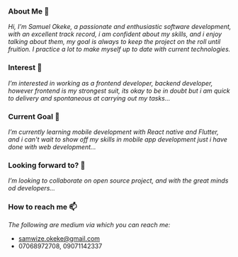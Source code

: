 ### About Me 👋 
_Hi, I’m Samuel Okeke, a passionate and enthusiastic software development, with an excellent track record, i am confident about my skills, and i enjoy talking about 
them, my goal is always to keep the project on the roll until fruition. I practice a lot to make myself up to date with current technologies._

### Interest 👀 
_I’m interested in working as a frontend developer, backend developer, however frontend is my strongest suit, its okay to be in doubt but i am quick to delivery 
and spontaneous at carrying out my tasks..._

### Current Goal 🌱 
_I’m currently learning mobile development with React native and Flutter, and i can't wait to show off my skills in mobile app development just i have done with
web development..._

### Looking forward to? 💞️ 
_I’m looking to collaborate on open source project, and with the great minds od developers..._

### How to reach me 📫
_The following are medium via which you can reach me:_
- samwize.okeke@gmail.com
- 07068972708, 09071142337

<!---
Samuel-com/Samuel-com is a ✨ special ✨ repository because its `README.md` (this file) appears on your GitHub profile.
You can click the Preview link to take a look at your changes.
--->
